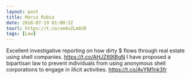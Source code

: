 ```yaml
---
layout: post
title: Marco Rubio
date: 2018-07-19 01:00:22
tourl: https://t.co/xm4vZLmGV0
tags: [Law]
---
```

Excellent investigative reporting on how dirty $ flows through real estate using shell companies.
https://t.co/AHJZ69IBgN
I have proposed a bipartisan law to prevent individuals from using anonymous shell corporations to engage in illicit activities.
 https://t.co/AvYM1nk3fr